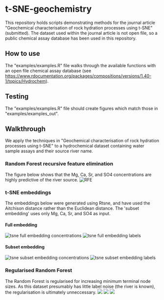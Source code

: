 # t-SNE-geochemistry
This repository holds scripts demonstrating methods for the journal article "Geochemical characterisation of rock hydration processes using t-SNE" (submitted). The dataset used within the journal article is not open file, so a public chemical assay database has been used in this repository.

## How to use
The "examples/examples.R" file walks through the available functions with an open file chemical assay database (see https://www.rdocumentation.org/packages/compositions/versions/1.40-1/topics/Hydrochem).

## Testing
The "examples/examples.R" file should create figures which match those in "examples/examples_out".

## Walkthrough
We apply the techniques in "Geochemical characterisation of rock hydration processes using t-SNE" to a hydrochemical dataset containing water sample assays and their source river name.

### Random Forest recursive feature elimination
The figure below shows that the Mg, Ca, Sr, and SO4 concentrations are highly predictive of the river source.
![RFE](/examples/examples_out/test_plot.png)

### t-SNE embeddings
The embeddings below were generated using Rtsne, and have used the Aitchison distance rather than the Euclidean distance. The 'subset embedding' uses only Mg, Ca, Sr, and SO4 as input.
#### Full embedding
![tsne full embedding concentrations](/examples/examples_out/full_embedding_concentrations.png)
![tsne full embedding labels](/examples/examples_out/full_embedding_rivers.png)
#### Subset embedding
![tsne subset embedding concentrations](/examples/examples_out/subset_embedding.png)
![tsne subset embedding labels](/examples/examples_out/subset_embedding_rivers.png)

### Regularised Random Forest
The Random Forest is regularised for increasing minimum terminal node sizes. As this dataset presumably has little label noise (the river is known), the regularisation is ultimately unneccessary.
![](/examples/examples_out/rf_001.png)
![](/examples/examples_out/rf_008.png)
![](/examples/examples_out/rf_064.png)
